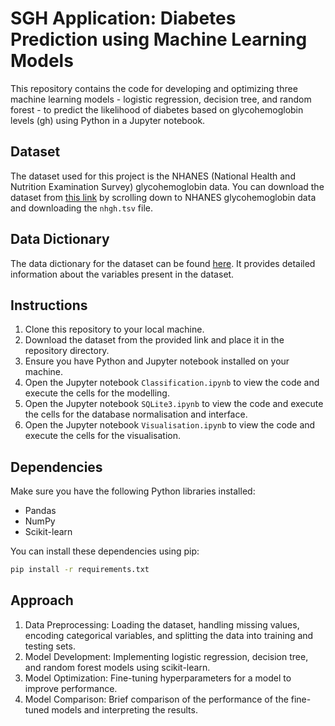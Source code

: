 # SGH Application: Diabetes Prediction using Machine Learning Models

This repository contains the code for developing and optimizing three machine learning models - logistic regression, decision tree, and random forest - to predict the likelihood of diabetes based on glycohemoglobin levels (gh) using Python in a Jupyter notebook.

## Dataset
The dataset used for this project is the NHANES (National Health and Nutrition Examination Survey) glycohemoglobin data. You can download the dataset from [this link](https://hbiostat.org/data) by scrolling down to NHANES glycohemoglobin data and downloading the `nhgh.tsv` file.

## Data Dictionary
The data dictionary for the dataset can be found [here](https://hbiostat.org/data/repo/nhgh). It provides detailed information about the variables present in the dataset.

## Instructions
1. Clone this repository to your local machine.
2. Download the dataset from the provided link and place it in the repository directory.
3. Ensure you have Python and Jupyter notebook installed on your machine.
4. Open the Jupyter notebook `Classification.ipynb` to view the code and execute the cells for the modelling.
5. Open the Jupyter notebook `SQLite3.ipynb` to view the code and execute the cells for the database normalisation and interface.
6. Open the Jupyter notebook `Visualisation.ipynb` to view the code and execute the cells for the visualisation.


## Dependencies
Make sure you have the following Python libraries installed:
- Pandas
- NumPy
- Scikit-learn

You can install these dependencies using pip:

```bash
pip install -r requirements.txt
```

## Approach
1. Data Preprocessing: Loading the dataset, handling missing values, encoding categorical variables, and splitting the data into training and testing sets.
2. Model Development: Implementing logistic regression, decision tree, and random forest models using scikit-learn.
3. Model Optimization: Fine-tuning hyperparameters for a model to improve performance.
4. Model Comparison: Brief comparison of the performance of the fine-tuned models and interpreting the results.

